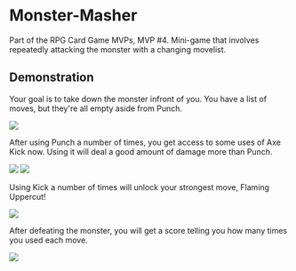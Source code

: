 # Monster-Masher
Part of the RPG Card Game MVPs, MVP #4. Mini-game that involves repeatedly attacking the monster with a changing movelist. 

## Demonstration
<p> Your goal is to take down the monster infront of you. You have a list of moves, but they're all empty aside from Punch.</p>
<img src="https://i.imgur.com/tuhmNgB.png">
<p> After using Punch a number of times, you get access to some uses of Axe Kick now. Using it will deal a good amount of damage more than Punch.</p>
<img src="https://i.imgur.com/as1nyCe.png">
<img src="https://i.imgur.com/JFZUwfG.png">
<p> Using Kick a number of times will unlock your strongest move, Flaming Uppercut! </p>
<img src="https://i.imgur.com/rzrxIHg.png">
<p> After defeating the monster, you will get a score telling you how many times you used each move. </p>
<img src="https://i.imgur.com/JnLyhUy.png">
